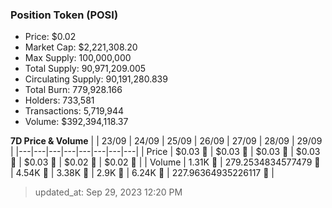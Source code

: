 
  ### Position Token (POSI)
  - Price: $0.02
  - Market Cap: $2,221,308.20
  - Max Supply: 100,000,000
  - Total Supply: 90,971,209.005
  - Circulating Supply: 90,191,280.839
  - Total Burn: 779,928.166
  - Holders: 733,581
  - Transactions: 5,719,944
  - Volume: $392,394,118.37

  **7D Price & Volume**
  | | 23&#x2F;09 | 24&#x2F;09 | 25&#x2F;09 | 26&#x2F;09 | 27&#x2F;09 | 28&#x2F;09 | 29&#x2F;09 |
  |---|---|---|---|---|---|---|---|
  | Price | $0.03 🔻 | $0.03 🚀 | $0.03 🔻 | $0.03 🔻 | $0.03 🔻 | $0.02 🔻 | $0.02 🚀 |
  | Volume | 1.31K 🔻 | 279.2534834577479 🔻 | 4.54K 🚀 | 3.38K 🔻 | 2.9K 🔻 | 6.24K 🚀 | 227.96364935226117 🔻 |

  > updated_at: Sep 29, 2023 12:20 PM
